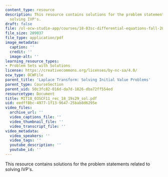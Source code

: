 ```yaml
---
content_type: resource
description: This resource contains solutions for the problem statements related to
  solving IVP's.
draft: false
file: /ol-ocw-studio-app/courses/18-03sc-differential-equations-fall-2011/eedff8bc49771f13964725bab8d6295e_MIT18_03SCF11_rec_18_19s29_sol.pdf
file_size: 209037
file_type: application/pdf
image_metadata:
  caption: ''
  credit: ''
  image-alt: ''
learning_resource_types:
- Problem Sets with Solutions
license: https://creativecommons.org/licenses/by-nc-sa/4.0/
ocw_type: OCWFile
parent_title: 'Laplace Transform: Solving Initial Value Problems'
parent_type: CourseSection
parent_uid: 50c3fc82-016d-da7d-1826-dba72ff554ed
resourcetype: Document
title: MIT18_03SCF11_rec_18_19s29_sol.pdf
uid: eedff8bc-4977-1f13-9647-25bab8d6295e
video_files:
  archive_url: ''
  video_captions_file: ''
  video_thumbnail_file: ''
  video_transcript_file: ''
video_metadata:
  video_speakers: ''
  video_tags: ''
  youtube_description: ''
  youtube_id: ''
---
```

This resource contains solutions for the problem statements related to solving IVP's.